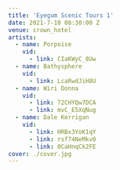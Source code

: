 ```yaml
---
title: 'Eyegum Scenic Tours 1'
date: 2021-7-10 08:30:00 Z
venue: crown_hotel
artists:
  - name: Porpoise
    vid:
      - link: CIaKWyC_8Uw
  - name: Bathysphere
    vid:
      - link: LcaRwdJiH8U
  - name: Wiri Donna
    vid:
      - link: 72CHYQw7DCA
      - link: mvC_E5XqNug
  - name: Dale Kerrigan
    vid:
      - link: HRBx3YoK1qY
      - link: rsf74NeMkv0
      - link: 0CaHnqCk2FE
cover: ./cover.jpg
---
```

